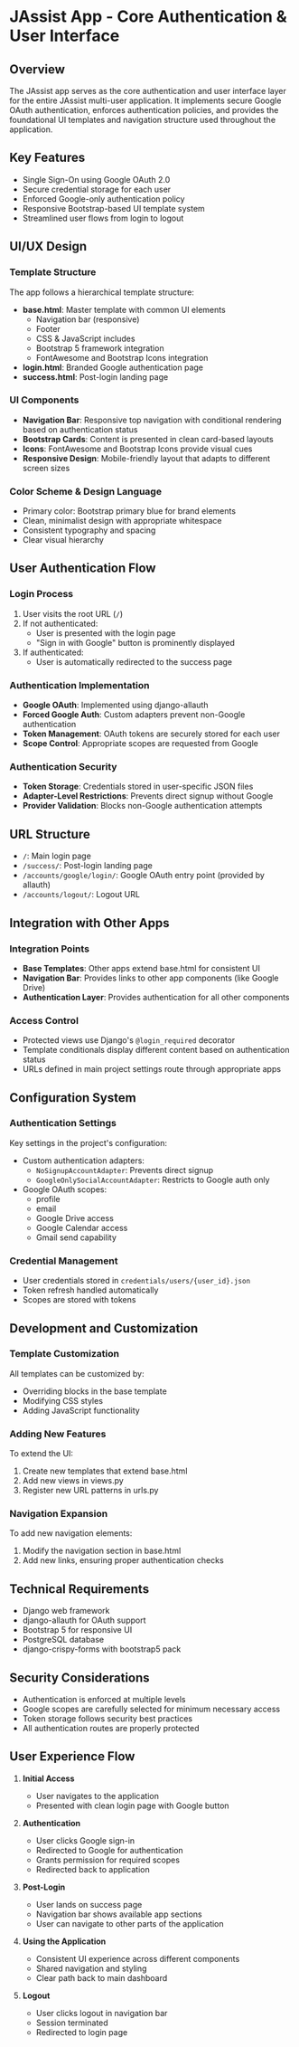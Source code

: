# JAssist App - Core Authentication & User Interface

## Overview
The JAssist app serves as the core authentication and user interface layer for the entire JAssist multi-user application. It implements secure Google OAuth authentication, enforces authentication policies, and provides the foundational UI templates and navigation structure used throughout the application.

## Key Features
- Single Sign-On using Google OAuth 2.0
- Secure credential storage for each user
- Enforced Google-only authentication policy
- Responsive Bootstrap-based UI template system
- Streamlined user flows from login to logout

## UI/UX Design

### Template Structure
The app follows a hierarchical template structure:
- **base.html**: Master template with common UI elements
  - Navigation bar (responsive)
  - Footer
  - CSS & JavaScript includes
  - Bootstrap 5 framework integration
  - FontAwesome and Bootstrap Icons integration
- **login.html**: Branded Google authentication page
- **success.html**: Post-login landing page

### UI Components
- **Navigation Bar**: Responsive top navigation with conditional rendering based on authentication status
- **Bootstrap Cards**: Content is presented in clean card-based layouts
- **Icons**: FontAwesome and Bootstrap Icons provide visual cues
- **Responsive Design**: Mobile-friendly layout that adapts to different screen sizes

### Color Scheme & Design Language
- Primary color: Bootstrap primary blue for brand elements
- Clean, minimalist design with appropriate whitespace
- Consistent typography and spacing
- Clear visual hierarchy

## User Authentication Flow

### Login Process
1. User visits the root URL (`/`)
2. If not authenticated:
   - User is presented with the login page
   - "Sign in with Google" button is prominently displayed
3. If authenticated:
   - User is automatically redirected to the success page

### Authentication Implementation
- **Google OAuth**: Implemented using django-allauth
- **Forced Google Auth**: Custom adapters prevent non-Google authentication
- **Token Management**: OAuth tokens are securely stored for each user
- **Scope Control**: Appropriate scopes are requested from Google

### Authentication Security
- **Token Storage**: Credentials stored in user-specific JSON files
- **Adapter-Level Restrictions**: Prevents direct signup without Google
- **Provider Validation**: Blocks non-Google authentication attempts 

## URL Structure
- `/`: Main login page
- `/success/`: Post-login landing page
- `/accounts/google/login/`: Google OAuth entry point (provided by allauth)
- `/accounts/logout/`: Logout URL

## Integration with Other Apps

### Integration Points
- **Base Templates**: Other apps extend base.html for consistent UI
- **Navigation Bar**: Provides links to other app components (like Google Drive)
- **Authentication Layer**: Provides authentication for all other components

### Access Control
- Protected views use Django's `@login_required` decorator
- Template conditionals display different content based on authentication status
- URLs defined in main project settings route through appropriate apps

## Configuration System

### Authentication Settings
Key settings in the project's configuration:
- Custom authentication adapters:
  - `NoSignupAccountAdapter`: Prevents direct signup
  - `GoogleOnlySocialAccountAdapter`: Restricts to Google auth only
- Google OAuth scopes:
  - profile
  - email
  - Google Drive access
  - Google Calendar access
  - Gmail send capability

### Credential Management
- User credentials stored in `credentials/users/{user_id}.json`
- Token refresh handled automatically
- Scopes are stored with tokens

## Development and Customization

### Template Customization
All templates can be customized by:
- Overriding blocks in the base template
- Modifying CSS styles
- Adding JavaScript functionality

### Adding New Features
To extend the UI:
1. Create new templates that extend base.html
2. Add new views in views.py
3. Register new URL patterns in urls.py

### Navigation Expansion
To add new navigation elements:
1. Modify the navigation section in base.html
2. Add new links, ensuring proper authentication checks

## Technical Requirements
- Django web framework
- django-allauth for OAuth support
- Bootstrap 5 for responsive UI
- PostgreSQL database
- django-crispy-forms with bootstrap5 pack

## Security Considerations
- Authentication is enforced at multiple levels
- Google scopes are carefully selected for minimum necessary access
- Token storage follows security best practices
- All authentication routes are properly protected

## User Experience Flow

1. **Initial Access**
   - User navigates to the application
   - Presented with clean login page with Google button

2. **Authentication**
   - User clicks Google sign-in
   - Redirected to Google for authentication
   - Grants permission for required scopes
   - Redirected back to application

3. **Post-Login**
   - User lands on success page
   - Navigation bar shows available app sections
   - User can navigate to other parts of the application

4. **Using the Application**
   - Consistent UI experience across different components
   - Shared navigation and styling
   - Clear path back to main dashboard

5. **Logout**
   - User clicks logout in navigation bar
   - Session terminated
   - Redirected to login page 